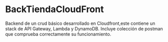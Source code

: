 # BackTiendaCloudFront
Backend de un crud básico desarrollado en Cloudfront,este contiene un stack de API Gateway, Lambda y DynamoDB. 
Incluye colección de postman que comprueba correctamente su funcionamiento.
